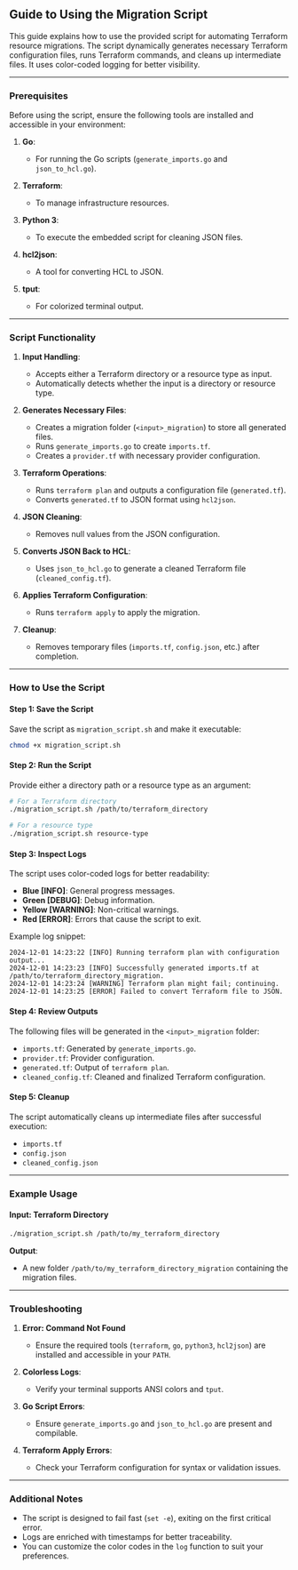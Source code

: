 ## Guide to Using the Migration Script

This guide explains how to use the provided script for automating Terraform resource migrations. The script dynamically generates necessary Terraform configuration files, runs Terraform commands, and cleans up intermediate files. It uses color-coded logging for better visibility.

---

### Prerequisites

Before using the script, ensure the following tools are installed and accessible in your environment:

1. **Go**:
    - For running the Go scripts (`generate_imports.go` and `json_to_hcl.go`).

2. **Terraform**:
    - To manage infrastructure resources.

3. **Python 3**:
    - To execute the embedded script for cleaning JSON files.

4. **hcl2json**:
    - A tool for converting HCL to JSON.

5. **tput**:
    - For colorized terminal output.

---

### Script Functionality

1. **Input Handling**:
    - Accepts either a Terraform directory or a resource type as input.
    - Automatically detects whether the input is a directory or resource type.

2. **Generates Necessary Files**:
    - Creates a migration folder (`<input>_migration`) to store all generated files.
    - Runs `generate_imports.go` to create `imports.tf`.
    - Creates a `provider.tf` with necessary provider configuration.

3. **Terraform Operations**:
    - Runs `terraform plan` and outputs a configuration file (`generated.tf`).
    - Converts `generated.tf` to JSON format using `hcl2json`.

4. **JSON Cleaning**:
    - Removes null values from the JSON configuration.

5. **Converts JSON Back to HCL**:
    - Uses `json_to_hcl.go` to generate a cleaned Terraform file (`cleaned_config.tf`).

6. **Applies Terraform Configuration**:
    - Runs `terraform apply` to apply the migration.

7. **Cleanup**:
    - Removes temporary files (`imports.tf`, `config.json`, etc.) after completion.

---

### How to Use the Script

#### Step 1: Save the Script
Save the script as `migration_script.sh` and make it executable:

```bash
chmod +x migration_script.sh
```

#### Step 2: Run the Script
Provide either a directory path or a resource type as an argument:

```bash
# For a Terraform directory
./migration_script.sh /path/to/terraform_directory

# For a resource type
./migration_script.sh resource-type
```

#### Step 3: Inspect Logs
The script uses color-coded logs for better readability:
- **Blue [INFO]**: General progress messages.
- **Green [DEBUG]**: Debug information.
- **Yellow [WARNING]**: Non-critical warnings.
- **Red [ERROR]**: Errors that cause the script to exit.

Example log snippet:
```plaintext
2024-12-01 14:23:22 [INFO] Running terraform plan with configuration output...
2024-12-01 14:23:23 [INFO] Successfully generated imports.tf at /path/to/terraform_directory_migration.
2024-12-01 14:23:24 [WARNING] Terraform plan might fail; continuing.
2024-12-01 14:23:25 [ERROR] Failed to convert Terraform file to JSON.
```

#### Step 4: Review Outputs
The following files will be generated in the `<input>_migration` folder:
- `imports.tf`: Generated by `generate_imports.go`.
- `provider.tf`: Provider configuration.
- `generated.tf`: Output of `terraform plan`.
- `cleaned_config.tf`: Cleaned and finalized Terraform configuration.

#### Step 5: Cleanup
The script automatically cleans up intermediate files after successful execution:
- `imports.tf`
- `config.json`
- `cleaned_config.json`

---

### Example Usage

#### Input: Terraform Directory
```bash
./migration_script.sh /path/to/my_terraform_directory
```

**Output**:
- A new folder `/path/to/my_terraform_directory_migration` containing the migration files.

---

### Troubleshooting

1. **Error: Command Not Found**
    - Ensure the required tools (`terraform`, `go`, `python3`, `hcl2json`) are installed and accessible in your `PATH`.

2. **Colorless Logs**:
    - Verify your terminal supports ANSI colors and `tput`.

3. **Go Script Errors**:
    - Ensure `generate_imports.go` and `json_to_hcl.go` are present and compilable.

4. **Terraform Apply Errors**:
    - Check your Terraform configuration for syntax or validation issues.

---

### Additional Notes

- The script is designed to fail fast (`set -e`), exiting on the first critical error.
- Logs are enriched with timestamps for better traceability.
- You can customize the color codes in the `log` function to suit your preferences.